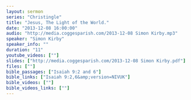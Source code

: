 ```yaml
---
layout: sermon
series: "Christingle"
title: "Jesus, The Light of the World."
date: "2013-12-08 16:00:00"
audio: "http://media.coggesparish.com/2013-12-08 Simon Kirby.mp3"
speaker: "Simon Kirby"
speaker_info: ""
duration: "11"
youtube_videos: [""]
slides: ["http://media.coggesparish.com/2013-12-08 Simon Kirby.pdf"]
files: [""]
bible_passages: ["Isaiah 9:2 and 6"]
bible_links: ["Isaiah 9:2,6&amp;version=NIVUK"]
bible_videos: [""]
bible_videos_links: [""]
---
```

